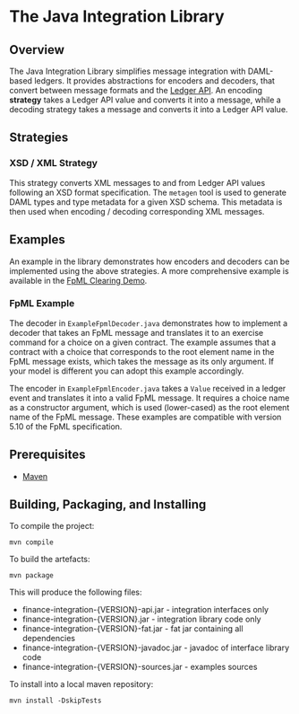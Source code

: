 # The Java Integration Library

## Overview

The Java Integration Library simplifies message integration with DAML-based ledgers. It provides abstractions for encoders and decoders, that convert between message formats and the [Ledger API](https://docs.daml.com/packages/ledger-api-introduction/index.html#ledger-api). An encoding **strategy** takes a Ledger API value and converts it into a message, while a decoding strategy takes a message and converts it into a Ledger API value.

## Strategies

### XSD / XML Strategy
This strategy converts XML messages to and from Ledger API values following an XSD format specification. The `metagen` tool is used to generate DAML types and type metadata for a given XSD schema. This metadata is then used when encoding / decoding corresponding XML messages.

## Examples
An example in the library demonstrates how encoders and decoders can be implemented using the above strategies. A more comprehensive example is available in the [FpML Clearing Demo](../example-fpml-clearing-java/README.md).

### FpML Example
The decoder in `ExampleFpmlDecoder.java` demonstrates how to implement a decoder that takes an FpML message and translates it to an exercise command for a choice on a given contract. The example assumes that a contract with a choice that corresponds to the root element name in the FpML message exists, which takes the message as its only argument. If your model is different you can adopt this example accordingly.

The encoder in `ExampleFpmlEncoder.java` takes a `Value` received in a ledger event and translates it into a valid FpML message. It requires a choice name as a constructor argument, which is used (lower-cased) as the root element name of the FpML message. 
These examples are compatible with version 5.10 of the FpML specification.

## Prerequisites

- [Maven](https://maven.apache.org/)

## Building, Packaging, and Installing

To compile the project:
```
mvn compile
```

To build the artefacts:
```
mvn package
```

This will produce the following files:
* finance-integration-{VERSION}-api.jar - integration interfaces only
* finance-integration-{VERSION}.jar - integration library code only
* finance-integration-{VERSION}-fat.jar - fat jar containing all dependencies
* finance-integration-{VERSION}-javadoc.jar - javadoc of interface library code
* finance-integration-{VERSION}-sources.jar - examples sources

To install into a local maven repository:
```
mvn install -DskipTests
```

